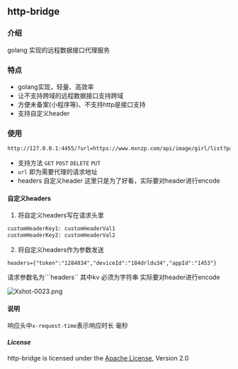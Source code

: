 ## http-bridge

### 介绍
golang 实现的远程数据接口代理服务

### 特点

* golang实现，轻量、高效率
* 让不支持跨域的远程数据接口支持跨域
* 方便未备案(小程序等)、不支持http是接口支持
* 支持自定义header

### 使用

```html
http://127.0.0.1:4455/?url=https://www.mxnzp.com/api/image/girl/list?page=1&headers={"token":"1284034","deviceId":"104drldu34","appId":"1453"}

```

* 支持方法 ```GET``` ```POST```    ```DELETE``` ```PUT``` 
* ```url``` 即为需要代理的请求地址
* headers 自定义header 这里只是为了好看，实际要对header进行encode


#### 自定义headers

1. 将自定义headers写在请求头里

```html
customHeaderKey1: customHeaderVal1
customHeaderKey2: customHeaderVal2
```

2. 将自定义headers作为参数发送

```headers={"token":"1284034","deviceId":"104drldu34","appId":"1453"}```

请求参数名为```headers`` 其中kv 必须为字符串  实际要对header进行encode

![Xshot-0023.png](https://i.loli.net/2019/10/22/oMy2H3jg8FKB4bi.png)

#### 说明

响应头中```x-request-time```表示响应时长 毫秒

#### *License*

http-bridge is licensed under the [Apache License]((https://github.com/sixinyiyu/http-bridge/blob/master/LICENSE)), Version 2.0
